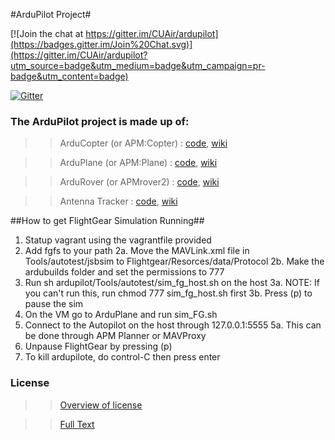#ArduPilot Project#

[![Join the chat at https://gitter.im/CUAir/ardupilot](https://badges.gitter.im/Join%20Chat.svg)](https://gitter.im/CUAir/ardupilot?utm_source=badge&utm_medium=badge&utm_campaign=pr-badge&utm_content=badge)

[![Gitter](https://badges.gitter.im/Join%20Chat.svg)](https://gitter.im/diydrones/ardupilot?utm_source=badge&utm_medium=badge&utm_campaign=pr-badge&utm_content=badge)

### The ArduPilot project is made up of: ###
>>ArduCopter (or APM:Copter) : [code](https://github.com/diydrones/ardupilot/tree/master/ArduCopter), [wiki](http://copter.ardupilot.com)

>>ArduPlane (or APM:Plane) : [code](https://github.com/diydrones/ardupilot/tree/master/ArduPlane), [wiki](http://plane.ardupilot.com)

>>ArduRover (or APMrover2) : [code](https://github.com/diydrones/ardupilot/tree/master/APMrover2), [wiki](http://rover.ardupilot.com)

>>Antenna Tracker : [code](https://github.com/diydrones/ardupilot/tree/master/AntennaTracker), [wiki](http://copter.ardupilot.com/wiki/common-antennatracker-introduction)

##How to get FlightGear Simulation Running##
1. Statup vagrant using the vagrantfile provided
2. Add fgfs to your path
2a. Move the MAVLink.xml file in Tools/autotest/jsbsim to Flightgear/Resorces/data/Protocol
2b. Make the ardubuilds folder and set the permissions to 777
3. Run sh ardupilot/Tools/autotest/sim_fg_host.sh on the host
3a. NOTE: If you can't run this, run chmod 777 sim_fg_host.sh first
3b. Press (p) to pause the sim
4. On the VM go to ArduPlane and run sim_FG.sh
5. Connect to the Autopilot on the host through 127.0.0.1:5555
5a. This can be done through APM Planner or MAVProxy
6. Unpause FlightGear by pressing (p)
7. To kill ardupilote, do control-C then press enter




### License ###
>>[Overview of license](http://dev.ardupilot.com/wiki/license-gplv3)

>>[Full Text](https://github.com/diydrones/ardupilot/blob/master/COPYING.txt)

